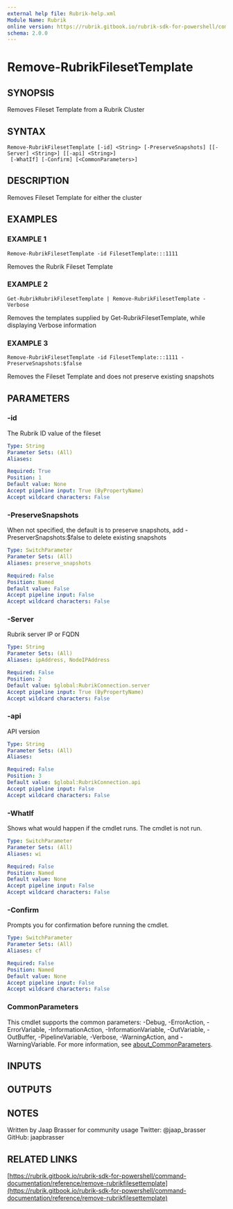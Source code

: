 ```yaml
---
external help file: Rubrik-help.xml
Module Name: Rubrik
online version: https://rubrik.gitbook.io/rubrik-sdk-for-powershell/command-documentation/reference/remove-rubrikfilesettemplate
schema: 2.0.0
---
```


# Remove-RubrikFilesetTemplate

## SYNOPSIS
Removes Fileset Template from a Rubrik Cluster

## SYNTAX

```
Remove-RubrikFilesetTemplate [-id] <String> [-PreserveSnapshots] [[-Server] <String>] [[-api] <String>]
 [-WhatIf] [-Confirm] [<CommonParameters>]
```

## DESCRIPTION
Removes Fileset Template for either the cluster

## EXAMPLES

### EXAMPLE 1
```
Remove-RubrikFilesetTemplate -id FilesetTemplate:::1111
```

Removes the Rubrik Fileset Template

### EXAMPLE 2
```
Get-RubrikRubrikFilesetTemplate | Remove-RubrikFilesetTemplate -Verbose
```

Removes the templates supplied by Get-RubrikFilesetTemplate, while displaying Verbose information

### EXAMPLE 3
```
Remove-RubrikFilesetTemplate -id FilesetTemplate:::1111 -PreserveSnapshots:$false
```

Removes the Fileset Template and does not preserve existing snapshots

## PARAMETERS

### -id
The Rubrik ID value of the fileset

```yaml
Type: String
Parameter Sets: (All)
Aliases:

Required: True
Position: 1
Default value: None
Accept pipeline input: True (ByPropertyName)
Accept wildcard characters: False
```

### -PreserveSnapshots
When not specified, the default is to preserve snapshots, add -PreserverSnapshots:$false to delete existing snapshots

```yaml
Type: SwitchParameter
Parameter Sets: (All)
Aliases: preserve_snapshots

Required: False
Position: Named
Default value: False
Accept pipeline input: False
Accept wildcard characters: False
```

### -Server
Rubrik server IP or FQDN

```yaml
Type: String
Parameter Sets: (All)
Aliases: ipAddress, NodeIPAddress

Required: False
Position: 2
Default value: $global:RubrikConnection.server
Accept pipeline input: True (ByPropertyName)
Accept wildcard characters: False
```

### -api
API version

```yaml
Type: String
Parameter Sets: (All)
Aliases:

Required: False
Position: 3
Default value: $global:RubrikConnection.api
Accept pipeline input: False
Accept wildcard characters: False
```

### -WhatIf
Shows what would happen if the cmdlet runs.
The cmdlet is not run.

```yaml
Type: SwitchParameter
Parameter Sets: (All)
Aliases: wi

Required: False
Position: Named
Default value: None
Accept pipeline input: False
Accept wildcard characters: False
```

### -Confirm
Prompts you for confirmation before running the cmdlet.

```yaml
Type: SwitchParameter
Parameter Sets: (All)
Aliases: cf

Required: False
Position: Named
Default value: None
Accept pipeline input: False
Accept wildcard characters: False
```

### CommonParameters
This cmdlet supports the common parameters: -Debug, -ErrorAction, -ErrorVariable, -InformationAction, -InformationVariable, -OutVariable, -OutBuffer, -PipelineVariable, -Verbose, -WarningAction, and -WarningVariable. For more information, see [about_CommonParameters](http://go.microsoft.com/fwlink/?LinkID=113216).

## INPUTS

## OUTPUTS

## NOTES
Written by Jaap Brasser for community usage
Twitter: @jaap_brasser
GitHub: jaapbrasser

## RELATED LINKS

[https://rubrik.gitbook.io/rubrik-sdk-for-powershell/command-documentation/reference/remove-rubrikfilesettemplate](https://rubrik.gitbook.io/rubrik-sdk-for-powershell/command-documentation/reference/remove-rubrikfilesettemplate)

